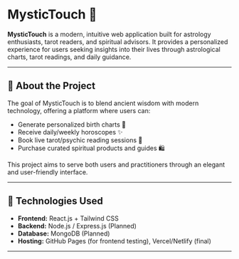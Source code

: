 # MysticTouch 🌌

**MysticTouch** is a modern, intuitive web application built for astrology enthusiasts, tarot readers, and spiritual advisors. It provides a personalized experience for users seeking insights into their lives through astrological charts, tarot readings, and daily guidance.

---

## 🔮 About the Project

The goal of MysticTouch is to blend ancient wisdom with modern technology, offering a platform where users can:
- Generate personalized birth charts 🌠
- Receive daily/weekly horoscopes ✨
- Book live tarot/psychic reading sessions 🔮
- Purchase curated spiritual products and guides 🛍️

This project aims to serve both users and practitioners through an elegant and user-friendly interface.

---

## 🧰 Technologies Used

- **Frontend:** React.js + Tailwind CSS
- **Backend:** Node.js / Express.js (Planned)
- **Database:** MongoDB (Planned)
- **Hosting:** GitHub Pages (for frontend testing), Vercel/Netlify (final)

---

